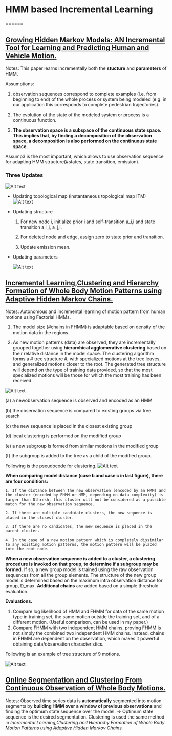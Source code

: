 # HMM based Incremental Learning
======

## [Growing Hidden Markov Models: AN Incremental Tool for Learning and Predicting Human and Vehicle Motion.](http://journals.sagepub.com/doi/pdf/10.1177/0278364909342118)

  Notes: This paper learns incrementally both the **stucture** and **parameters** of HMM.
  
  Assumptions: 
  
  1. observation sequences correspond to complete examples (i.e. from beginning to end) of the whole process or system being modeled          (e.g. in our application this corresponds to complete pedestrian trajectories).
  
  2. The evolution of the state of the modeled system or process is a continuous function.
  
  3. **The observation space is a subspace of the continuous state space. This implies that, by finding a decomposition of the          observation space, a decomposition is also performed on the continuous state space.** 
  
  Assump3 is the most important, which allows to use observation sequence for adapting HMM structure(#states, state transition, emission).
  
  ### Three Updates
 
  ![Alt text](/images/overview.png?raw=true "Overview")
  * Updating topological map (instantaneous topological map ITM) 
  ![Alt text](/images/ITM.png?raw=true "Overview") 

  * Updating structure
    1. For new node i, initialize prior i and self-transition a_i,i and state transition a_i,j, a_j,i.
  
    2. For deleted node and edge, assign zero to state prior and transition.
  
    3. Update emission mean.
  
  * Updating parameters
  
    ![Alt text](/images/params.png?raw=true "Update Parameters") 
  
  ## [Incremental Learning,Clustering and Hierarchy Formation of Whole Body Motion Patterns using Adaptive Hidden Markov Chains.](http://journals.sagepub.com/doi/pdf/10.1177/0278364908091153)

  Notes: Autonomous and incremental learning of motion pattern from human motions using Factorial HMMs.
  1. The model size (#chains in FHMM) is adaptable based on density of the motion data in the regions.
  
  2. As new motion patterns (data) are observed, they are incrementally grouped together using **hierarchical agglomerative clustering** based on their relative distance in the model space. The clustering algorithm forms a # tree structure #, with specialized motions at the tree leaves, and generalized motions closer to the root. The generated tree structure will depend on the type of training data provided, so that the most specialized motions will be those for which the most training has been received.
  
  ![Alt text](/images/FHMM_overview.png?raw=true "FHMM overview") 
  
  (a) a newobservation sequence is observed and encoded as an HMM
  
  (b) the observation sequence is compared to existing groups via tree search
  
  (c) the new sequence is placed in the closest existing group
  
  (d) local clustering is performed on the modified group 
  
  (e) a new subgroup is formed from similar motions in the modified group
  
  (f) the subgroup is added to the tree as a child of the modified group.
  
  Following is the pseudocode for clustering.
  ![Alt text](/images/FHMM_pseudocode.png?raw=true "FHMM clustering") 
  
  **When comparing model distance (case b and case c in last figure), there are four conditions:**
  
    1. If the distance between the new observation (encoded by an HMM) and the cluster (encoded by FHMM or HMM, depending on data complexity) is larger than Dthresh, this cluster will not be considered as a possible match for the new observation sequence. 
    
    2. If there are multiple candidate clusters, the new sequence is placed in the closest cluster. 
    
    3. If there are no candidates, the new sequence is placed in the parent cluster. 
    
    4. In the case of a new motion pattern which is completely dissimilar to any existing motion patterns, the motion pattern will be placed into the root node.
    
  **When a new observation sequence is added to a cluster, a clustering procedure is invoked on that group, to determine if a subgroup may be formed.**
  If so, a new group model is trained using the raw observation sequences from all the group elements. The structure of the new group model is determined based on the maximum intra observation distance for group, D_max. **Additional chains** are added based on a simple threshold evaluation.
  
  **Evaluations.**
  
  1. Compare log likelihood of HMM and FHMM for data of the same motion type in training set, the same motion outside the training set, and of a different motion. (Useful comparison, can be used in my paper.)
  2. Compare FHMM with two independent HMM chains, proving FHMM is not simply the combined two independent HMM chains. Instead, chains in FHMM are dependent on the observation, which makes it powerful obtaining data/observation characteristics. 
  
  Following is an example of tree structure of 9 motions.
  
  ![Alt text](/images/FHMM_tree_example.png?raw=true "FHMM tree") 
  
  ## [Online Segmentation and Clustering From Continuous Observation of Whole Body Motions.](http://ieeexplore.ieee.org/stamp/stamp.jsp?arnumber=5175268)
  
  Notes: Observed time series data is **automatically** segmented into motion segments by **building HMM over a window of previous observations** and finding the optimum state sequence over the model. => Optimum state sequence is the desired segmentation. 
  Clustering is used the same method in *Incremental Learning,Clustering and Hierarchy Formation of Whole Body Motion Patterns using Adaptive Hidden Markov Chains.*
  
